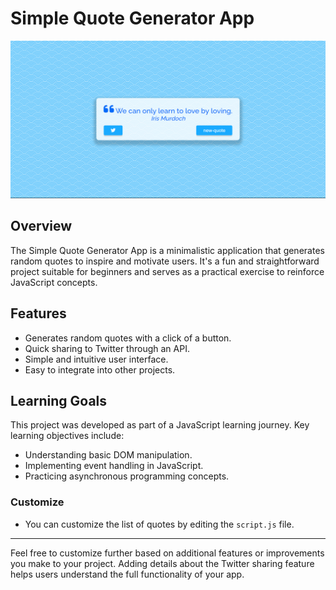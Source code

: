 # Simple Quote Generator App

![App Screenshot](./screenshot.png)

## Overview

The Simple Quote Generator App is a minimalistic application that generates random quotes to inspire and motivate users. It's a fun and straightforward project suitable for beginners and serves as a practical exercise to reinforce JavaScript concepts.

## Features

-   Generates random quotes with a click of a button.
-   Quick sharing to Twitter through an API.
-   Simple and intuitive user interface.
-   Easy to integrate into other projects.

## Learning Goals

This project was developed as part of a JavaScript learning journey. Key learning objectives include:

-   Understanding basic DOM manipulation.
-   Implementing event handling in JavaScript.
-   Practicing asynchronous programming concepts.

### Customize

-   You can customize the list of quotes by editing the `script.js` file.

---

Feel free to customize further based on additional features or improvements you make to your project. Adding details about the Twitter sharing feature helps users understand the full functionality of your app.
